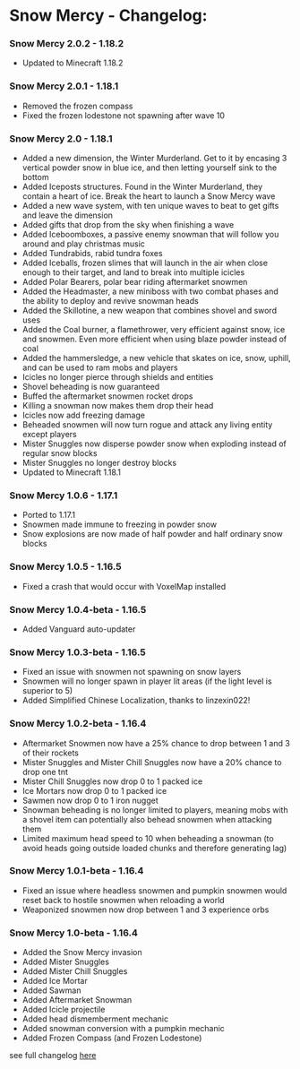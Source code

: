 # Snow Mercy - Changelog:

### Snow Mercy 2.0.2 - 1.18.2
- Updated to Minecraft 1.18.2

### Snow Mercy 2.0.1 - 1.18.1
- Removed the frozen compass
- Fixed the frozen lodestone not spawning after wave 10

### Snow Mercy 2.0 - 1.18.1
- Added a new dimension, the Winter Murderland. Get to it by encasing 3 vertical powder snow in blue ice, and then letting yourself sink to the bottom
- Added Iceposts structures. Found in the Winter Murderland, they contain a heart of ice. Break the heart to launch a Snow Mercy wave
- Added a new wave system, with ten unique waves to beat to get gifts and leave the dimension
- Added gifts that drop from the sky when finishing a wave
- Added Iceboomboxes, a passive enemy snowman that will follow you around and play christmas music
- Added Tundrabids, rabid tundra foxes
- Added Iceballs, frozen slimes that will launch in the air when close enough to their target, and land to break into multiple icicles
- Added Polar Bearers, polar bear riding aftermarket snowmen
- Added the Headmaster, a new miniboss with two combat phases and the ability to deploy and revive snowman heads
- Added the Skillotine, a new weapon that combines shovel and sword uses
- Added the Coal burner, a flamethrower, very efficient against snow, ice and snowmen. Even more efficient when using blaze powder instead of coal
- Added the hammersledge, a new vehicle that skates on ice, snow, uphill, and can be used to ram mobs and players
- Icicles no longer pierce through shields and entities
- Shovel beheading is now guaranteed
- Buffed the aftermarket snowmen rocket drops
- Killing a snowman now makes them drop their head
- Icicles now add freezing damage
- Beheaded snowmen will now turn rogue and attack any living entity except players
- Mister Snuggles now disperse powder snow when exploding instead of regular snow blocks
- Mister Snuggles no longer destroy blocks
- Updated to Minecraft 1.18.1

### Snow Mercy 1.0.6 - 1.17.1
- Ported to 1.17.1
- Snowmen made immune to freezing in powder snow
- Snow explosions are now made of half powder and half ordinary snow blocks

### Snow Mercy 1.0.5 - 1.16.5
- Fixed a crash that would occur with VoxelMap installed

### Snow Mercy 1.0.4-beta - 1.16.5
- Added Vanguard auto-updater

### Snow Mercy 1.0.3-beta - 1.16.5
- Fixed an issue with snowmen not spawning on snow layers
- Snowmen will no longer spawn in player lit areas (if the light level is superior to 5)
- Added Simplified Chinese Localization, thanks to linzexin022!

### Snow Mercy 1.0.2-beta - 1.16.4
- Aftermarket Snowmen now have a 25% chance to drop between 1 and 3 of their rockets
- Mister Snuggles and Mister Chill Snuggles now have a 20% chance to drop one tnt
- Mister Chill Snuggles now drop 0 to 1 packed ice
- Ice Mortars now drop 0 to 1 packed ice
- Sawmen now drop 0 to 1 iron nugget
- Snowman beheading is no longer limited to players, meaning mobs with a shovel item can potentially also behead snowmen when attacking them
- Limited maximum head speed to 10 when beheading a snowman (to avoid heads going outside loaded chunks and therefore generating lag)

### Snow Mercy 1.0.1-beta - 1.16.4
- Fixed an issue where headless snowmen and pumpkin snowmen would reset back to hostile snowmen when reloading a world
- Weaponized snowmen now drop between 1 and 3 experience orbs

### Snow Mercy 1.0-beta - 1.16.4
- Added the Snow Mercy invasion
- Added Mister Snuggles
- Added Mister Chill Snuggles
- Added Ice Mortar
- Added Sawman
- Added Aftermarket Snowman
- Added Icicle projectile
- Added head dismemberment mechanic
- Added snowman conversion with a pumpkin mechanic
- Added Frozen Compass (and Frozen Lodestone)


 see full changelog [here](https://github.com/Ladysnake/Snow-Mercy/blob/main/CHANGELOG.md "Changelog")